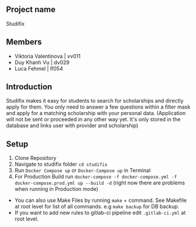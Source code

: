## Project name
Studifix

## Members
- Viktoria Valentinova | vv011
- Duy Khanh Vu | dv029
- Luca Fehmel | lf054

## Introduction
Studifix makes it easy for students to search for scholarships and directly apply for them. You only need to answer a few questions within a filter mask and apply for a matching scholarship with your personal data. (Application will not be sent or proceeded in any other way yet. It's only stored in the database and links user with provider and scholarship) 

## Setup 
1. Clone Repository
2. Navigate to studifix folder `cd studifix`
3. Run `Docker Compose up` or `Docker-Compose up` in Terminal
4. For Production Build run `docker-compose -f docker-compose.yml -f docker-compose.prod.yml up --build -d` (right now there are problems when running in Production mode)

- You can also use Make Files by running `make` + command. See Makefile at root level for list of all commands. e.g `make backup` for DB backup.
- If you want to add new rules to gitlab-ci pipeline edit `.gitlab-ci.yml` at root level.
